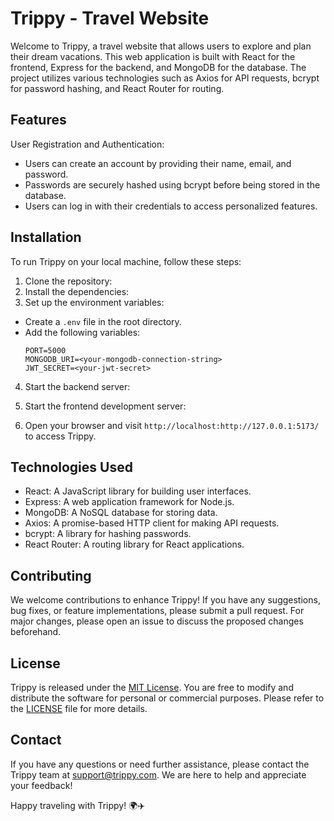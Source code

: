 # Trippy - Travel Website

Welcome to Trippy, a travel website that allows users to explore and plan their dream vacations. This web application is built with React for the frontend, Express for the backend, and MongoDB for the database. The project utilizes various technologies such as Axios for API requests, bcrypt for password hashing, and React Router for routing.

## Features

 User Registration and Authentication:
   - Users can create an account by providing their name, email, and password.
   - Passwords are securely hashed using bcrypt before being stored in the database.
   - Users can log in with their credentials to access personalized features.





## Installation

To run Trippy on your local machine, follow these steps:

1. Clone the repository:
2. Install the dependencies:
3. Set up the environment variables:
- Create a `.env` file in the root directory.
- Add the following variables:
  ```
  PORT=5000
  MONGODB_URI=<your-mongodb-connection-string>
  JWT_SECRET=<your-jwt-secret>
  ```

4. Start the backend server:

5. Start the frontend development server:

6. Open your browser and visit `http://localhost:http://127.0.0.1:5173/` to access Trippy.

## Technologies Used

- React: A JavaScript library for building user interfaces.
- Express: A web application framework for Node.js.
- MongoDB: A NoSQL database for storing data.
- Axios: A promise-based HTTP client for making API requests.
- bcrypt: A library for hashing passwords.
- React Router: A routing library for React applications.

## Contributing

We welcome contributions to enhance Trippy! If you have any suggestions, bug fixes, or feature implementations, please submit a pull request. For major changes, please open an issue to discuss the proposed changes beforehand.

## License

Trippy is released under the [MIT License](https://opensource.org/licenses/MIT). You are free to modify and distribute the software for personal or commercial purposes. Please refer to the [LICENSE](https://github.com/your-username/trippy/blob/main/LICENSE) file for more details.

## Contact

If you have any questions or need further assistance, please contact the Trippy team at [support@trippy.com](mailto:support@trippy.com). We are here to help and appreciate your feedback!

Happy traveling with Trippy! 🌍✈️
